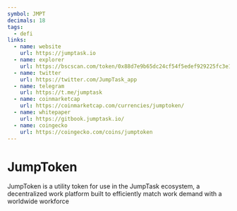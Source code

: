 ```yaml
---
symbol: JMPT
decimals: 18
tags:
  - defi
links:
  - name: website
    url: https://jumptask.io
  - name: explorer
    url: https://bscscan.com/token/0x88d7e9b65dc24cf54f5edef929225fc3e1580c25
  - name: twitter
    url: https://twitter.com/JumpTask_app
  - name: telegram
    url: https://t.me/jumptask
  - name: coinmarketcap
    url: https://coinmarketcap.com/currencies/jumptoken/
  - name: whitepaper
    url: https://gitbook.jumptask.io/
  - name: coingecko
    url: https://coingecko.com/coins/jumptoken
---
```


# JumpToken

JumpToken is a utility token for use in the JumpTask ecosystem, a decentralized work platform built to efficiently match work demand with a worldwide workforce
